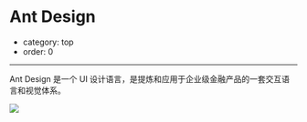 # Ant Design

- category: top
- order: 0

---

Ant Design 是一个 UI 设计语言，是提炼和应用于企业级金融产品的一套交互语言和视觉体系。

![](https://t.alipayobjects.com/images/rmsweb/T11aVgXc4eXXXXXXXX.svg)

